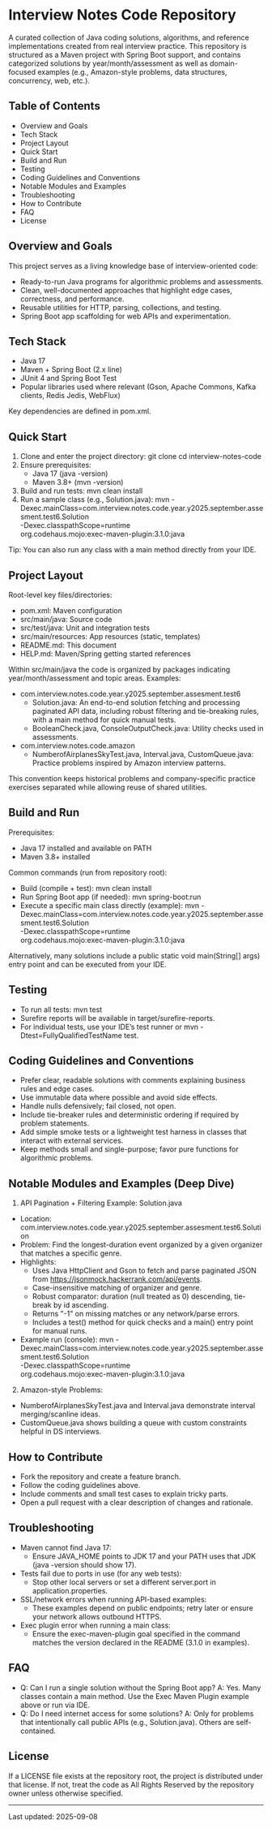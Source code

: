 # Interview Notes Code Repository

A curated collection of Java coding solutions, algorithms, and reference implementations created from real interview practice. This repository is structured as a Maven project with Spring Boot support, and contains categorized solutions by year/month/assessment as well as domain-focused examples (e.g., Amazon-style problems, data structures, concurrency, web, etc.).

## Table of Contents
- Overview and Goals
- Tech Stack
- Project Layout
- Quick Start
- Build and Run
- Testing
- Coding Guidelines and Conventions
- Notable Modules and Examples
- Troubleshooting
- How to Contribute
- FAQ
- License

## Overview and Goals
This project serves as a living knowledge base of interview-oriented code:
- Ready-to-run Java programs for algorithmic problems and assessments.
- Clean, well-documented approaches that highlight edge cases, correctness, and performance.
- Reusable utilities for HTTP, parsing, collections, and testing.
- Spring Boot app scaffolding for web APIs and experimentation.

## Tech Stack
- Java 17
- Maven + Spring Boot (2.x line)
- JUnit 4 and Spring Boot Test
- Popular libraries used where relevant (Gson, Apache Commons, Kafka clients, Redis Jedis, WebFlux)

Key dependencies are defined in pom.xml.

## Quick Start
1) Clone and enter the project directory:
   git clone <your-fork-or-clone-url>
   cd interview-notes-code
2) Ensure prerequisites:
   - Java 17 (java -version)
   - Maven 3.8+ (mvn -version)
3) Build and run tests:
   mvn clean install
4) Run a sample class (e.g., Solution.java):
   mvn -Dexec.mainClass=com.interview.notes.code.year.y2025.september.assesment.test6.Solution \
       -Dexec.classpathScope=runtime \
       org.codehaus.mojo:exec-maven-plugin:3.1.0:java

Tip: You can also run any class with a main method directly from your IDE.

## Project Layout
Root-level key files/directories:
- pom.xml: Maven configuration
- src/main/java: Source code
- src/test/java: Unit and integration tests
- src/main/resources: App resources (static, templates)
- README.md: This document
- HELP.md: Maven/Spring getting started references

Within src/main/java the code is organized by packages indicating year/month/assessment and topic areas. Examples:
- com.interview.notes.code.year.y2025.september.assesment.test6
  - Solution.java: An end-to-end solution fetching and processing paginated API data, including robust filtering and tie-breaking rules, with a main method for quick manual tests.
  - BooleanCheck.java, ConsoleOutputCheck.java: Utility checks used in assessments.
- com.interview.notes.code.amazon
  - NumberofAirplanesSkyTest.java, Interval.java, CustomQueue.java: Practice problems inspired by Amazon interview patterns.

This convention keeps historical problems and company-specific practice exercises separated while allowing reuse of shared utilities.

## Build and Run
Prerequisites:
- Java 17 installed and available on PATH
- Maven 3.8+ installed

Common commands (run from repository root):
- Build (compile + test):
  mvn clean install
- Run Spring Boot app (if needed):
  mvn spring-boot:run
- Execute a specific main class directly (example):
  mvn -Dexec.mainClass=com.interview.notes.code.year.y2025.september.assesment.test6.Solution \
      -Dexec.classpathScope=runtime \
      org.codehaus.mojo:exec-maven-plugin:3.1.0:java

Alternatively, many solutions include a public static void main(String[] args) entry point and can be executed from your IDE.

## Testing
- To run all tests:
  mvn test
- Surefire reports will be available in target/surefire-reports.
- For individual tests, use your IDE’s test runner or mvn -Dtest=FullyQualifiedTestName test.

## Coding Guidelines and Conventions
- Prefer clear, readable solutions with comments explaining business rules and edge cases.
- Use immutable data where possible and avoid side effects.
- Handle nulls defensively; fail closed, not open.
- Include tie-breaker rules and deterministic ordering if required by problem statements.
- Add simple smoke tests or a lightweight test harness in classes that interact with external services.
- Keep methods small and single-purpose; favor pure functions for algorithmic problems.

## Notable Modules and Examples (Deep Dive)
1) API Pagination + Filtering Example: Solution.java
- Location: com.interview.notes.code.year.y2025.september.assesment.test6.Solution
- Problem: Find the longest-duration event organized by a given organizer that matches a specific genre.
- Highlights:
  - Uses Java HttpClient and Gson to fetch and parse paginated JSON from https://jsonmock.hackerrank.com/api/events.
  - Case-insensitive matching of organizer and genre.
  - Robust comparator: duration (null treated as 0) descending, tie-break by id ascending.
  - Returns "-1" on missing matches or any network/parse errors.
  - Includes a test() method for quick checks and a main() entry point for manual runs.
- Example run (console):
  mvn -Dexec.mainClass=com.interview.notes.code.year.y2025.september.assesment.test6.Solution \
      -Dexec.classpathScope=runtime \
      org.codehaus.mojo:exec-maven-plugin:3.1.0:java

2) Amazon-style Problems:
- NumberofAirplanesSkyTest.java and Interval.java demonstrate interval merging/scanline ideas.
- CustomQueue.java shows building a queue with custom constraints helpful in DS interviews.

## How to Contribute
- Fork the repository and create a feature branch.
- Follow the coding guidelines above.
- Include comments and small test cases to explain tricky parts.
- Open a pull request with a clear description of changes and rationale.

## Troubleshooting
- Maven cannot find Java 17:
  - Ensure JAVA_HOME points to JDK 17 and your PATH uses that JDK (java -version should show 17).
- Tests fail due to ports in use (for any web tests):
  - Stop other local servers or set a different server.port in application.properties.
- SSL/network errors when running API-based examples:
  - These examples depend on public endpoints; retry later or ensure your network allows outbound HTTPS.
- Exec plugin error when running a main class:
  - Ensure the exec-maven-plugin goal specified in the command matches the version declared in the README (3.1.0 in examples).

## FAQ
- Q: Can I run a single solution without the Spring Boot app?
  A: Yes. Many classes contain a main method. Use the Exec Maven Plugin example above or run via IDE.
- Q: Do I need internet access for some solutions?
  A: Only for problems that intentionally call public APIs (e.g., Solution.java). Others are self-contained.

## License
If a LICENSE file exists at the repository root, the project is distributed under that license. If not, treat the code as All Rights Reserved by the repository owner unless otherwise specified.

---
Last updated: 2025-09-08